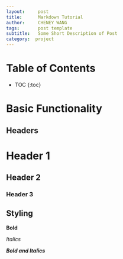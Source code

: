 ```yaml
---
layout:     post
title:      Markdown Tutorial
author:     CHENEY WANG
tags: 		post template
subtitle:  	Some Short Description of Post
category:  project
---
```

<!-- Start Writing Below in Markdown -->

# Table of Contents

* TOC
{:toc}

# Basic Functionality

## Headers

# Header 1

## Header 2

### Header 3

## Styling

**Bold**

*Italics*

***Bold and Italics***





